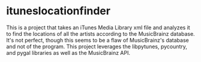 # ituneslocationfinder

This is a project that takes an iTunes Media Library xml file and analyzes it to find the locations of all the artists according to the MusicBrainz database. It's not perfect, though this seems to be a flaw of MusicBrainz's database and not of the program. This project leverages the libpytunes, pycountry, and pygal libraries as well as the MusicBrainz API.
